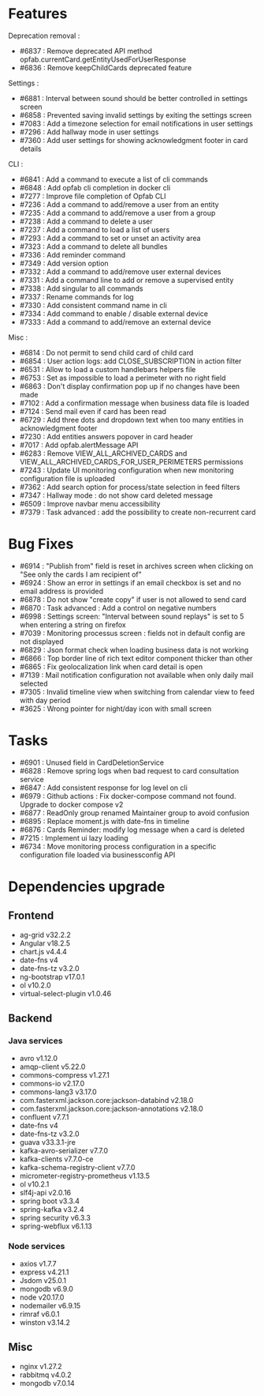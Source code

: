 
# Features

Deprecation removal :
- #6837 : Remove deprecated API method opfab.currentCard.getEntityUsedForUserResponse
- #6836 : Remove keepChildCards deprecated feature

Settings :
- #6881 : Interval between sound should be better controlled in settings screen
- #6858 : Prevented saving invalid settings by exiting the settings screen
- #7083 : Add a timezone selection for email notifications in user settings
- #7296 : Add hallway mode in user settings
- #7360 : Add user settings for showing acknowledgment footer in card details

CLI : 
- #6841 : Add a command to execute a list of cli commands
- #6848 : Add opfab cli completion in docker cli
- #7277 : Improve file completion of Opfab CLI
- #7236 : Add a command to add/remove a user from an entity
- #7235 : Add a command to add/remove a user from a group
- #7238 : Add a command to delete a user
- #7237 : Add a command to load a list of users
- #7293 : Add a command to set or unset an activity area
- #7323 : Add a command to delete all bundles
- #7336 : Add reminder command
- #7349 : Add version option
- #7332 : Add a command to add/remove user external devices
- #7331 : Add a command line to add or remove a supervised entity
- #7338 : Add singular to all commands
- #7337 : Rename commands for log
- #7330 : Add consistent command name in cli
- #7334 : Add command to enable / disable external device
- #7333 : Add a command to add/remove an external device

Misc : 
- #6814 : Do not permit to send child card of child card
- #6854 : User action logs: add CLOSE_SUBSCRIPTION in action filter
- #6531 : Allow to load a custom handlebars helpers file
- #6753 : Set as impossible to load a perimeter with no right field
- #6863 : Don't display confirmation pop up if no changes have been made
- #7102 : Add a confirmation message when business data file is loaded
- #7124 : Send mail even if card has been read
- #6729 : Add three dots and dropdown text when too many entities in acknowledgment footer
- #7230 : Add entities answers popover in card header
- #7017 : Add opfab.alertMessage API
- #6283 : Remove VIEW_ALL_ARCHIVED_CARDS and VIEW_ALL_ARCHIVED_CARDS_FOR_USER_PERIMETERS permissions
- #7243 : Update UI monitoring configuration when new monitoring configuration file is uploaded
- #7362 : Add search option for process/state selection in feed filters
- #7347 : Hallway mode : do not show card deleted message
- #6509 : Improve navbar menu accessibility
- #7379 : Task advanced : add the possibility to create non-recurrent card


# Bug Fixes

- #6914 : "Publish from" field is reset in archives screen when clicking on "See only the cards I am recipient of"
- #6924 : Show an error in settings if an email checkbox is set and no email address is provided
- #6878 : Do not show "create copy" if user is not allowed to send card
- #6870 : Task advanced : Add a control on negative numbers
- #6998 : Settings screen: "Interval between sound replays" is set to 5 when entering a string on firefox
- #7039 : Monitoring processus screen : fields not in default config are not displayed
- #6829 : Json format check when loading business data is not working
- #6866 : Top border line of rich text editor component thicker than other
- #6865 : Fix geolocalization link when card detail is open
- #7139 : Mail notification configuration not available when only daily mail selected
- #7305 : Invalid timeline view when switching from calendar view to feed with day period
- #3625 : Wrong pointer for night/day icon with small screen

# Tasks

- #6901 : Unused field in CardDeletionService
- #6828 : Remove spring logs when bad request to card consultation service
- #6847 : Add consistent response for log level on cli
- #6979 : Github actions : Fix docker-compose command not found. Upgrade to docker compose v2
- #6877 : ReadOnly group renamed Maintainer group to avoid confusion
- #6895 : Replace moment.js with date-fns in timeline
- #6876 : Cards Reminder: modify log message when a card is deleted
- #7215 : Implement ui lazy loading
- #6734 : Move monitoring process configuration in a specific configuration file loaded via businessconfig API

# Dependencies upgrade

## Frontend

- ag-grid v32.2.2
- Angular v18.2.5
- chart.js v4.4.4
- date-fns v4 
- date-fns-tz v3.2.0
- ng-bootstrap v17.0.1
- ol v10.2.0
- virtual-select-plugin v1.0.46
  
## Backend 

### Java services 

- avro v1.12.0
- amqp-client v5.22.0
- commons-compress v1.27.1
- commons-io v2.17.0
- commons-lang3 v3.17.0
- com.fasterxml.jackson.core:jackson-databind v2.18.0
- com.fasterxml.jackson.core:jackson-annotations v2.18.0
- confluent v7.7.1
- date-fns v4 
- date-fns-tz v3.2.0
- guava v33.3.1-jre
- kafka-avro-serializer v7.7.0
- kafka-clients v7.7.0-ce
- kafka-schema-registry-client v7.7.0
- micrometer-registry-prometheus v1.13.5
- ol v10.2.1
- slf4j-api v2.0.16
- spring boot v3.3.4
- spring-kafka v3.2.4
- spring security v6.3.3
- spring-webflux v6.1.13

### Node services

- axios v1.7.7
- express v4.21.1
- Jsdom v25.0.1
- mongodb v6.9.0
- node v20.17.0
- nodemailer v6.9.15
- rimraf v6.0.1
- winston v3.14.2

## Misc 

- nginx v1.27.2
- rabbitmq v4.0.2
- mongodb v7.0.14




